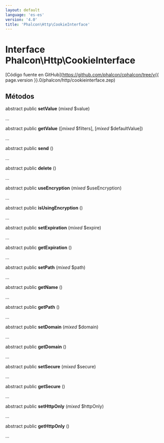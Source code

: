 ```yaml
---
layout: default
language: 'es-es'
version: '4.0'
title: 'Phalcon\Http\CookieInterface'
---
```


# Interface **Phalcon\Http\CookieInterface**

[Código fuente en GitHub](https://github.com/phalcon/cphalcon/tree/v{{ page.version }}.0/phalcon/http/cookieinterface.zep)

## Métodos

abstract public **setValue** (*mixed* $value)

...

abstract public **getValue** ([*mixed* $filters], [*mixed* $defaultValue])

...

abstract public **send** ()

...

abstract public **delete** ()

...

abstract public **useEncryption** (*mixed* $useEncryption)

...

abstract public **isUsingEncryption** ()

...

abstract public **setExpiration** (*mixed* $expire)

...

abstract public **getExpiration** ()

...

abstract public **setPath** (*mixed* $path)

...

abstract public **getName** ()

...

abstract public **getPath** ()

...

abstract public **setDomain** (*mixed* $domain)

...

abstract public **getDomain** ()

...

abstract public **setSecure** (*mixed* $secure)

...

abstract public **getSecure** ()

...

abstract public **setHttpOnly** (*mixed* $httpOnly)

...

abstract public **getHttpOnly** ()

...